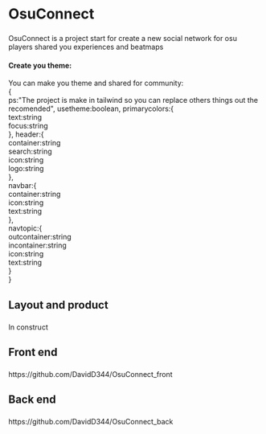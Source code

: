 <h1 align="left">OsuConnect</h1>

###

<p align="left">OsuConnect is a project start for create a new social network for osu players shared you experiences and beatmaps</p>

<h4 align="left">Create  you theme:</h4>
<p align="left">You can make you theme and shared for community: <br/>{
<br/>
ps:"The project is make in tailwind so you can replace others things out the recomended",
usetheme:boolean,
primarycolors:{<br/>
text:string<br/>
focus:string<br/>
},
header:{<br/>
container:string<br/>
search:string<br/>
icon:string<br/>
logo:string<br/>
},<br/>
navbar:{<br/>
container:string<br/>
icon:string<br/>
text:string<br/>
},<br/>
navtopic:{<br/>
outcontainer:string<br/>
incontainer:string<br/>
icon:string<br/>
text:string<br/>
}<br/>
}
</p>

###

<h2 align="left">Layout and product</h2>

###

<p align="left">In construct</p>

###

<h2 align="left">Front end</h2>

###

<p align="left">https://github.com/DavidD344/OsuConnect_front</p>

###

<h2 align="left">Back end</h2>

###

<p align="left">https://github.com/DavidD344/OsuConnect_back</p>

###
